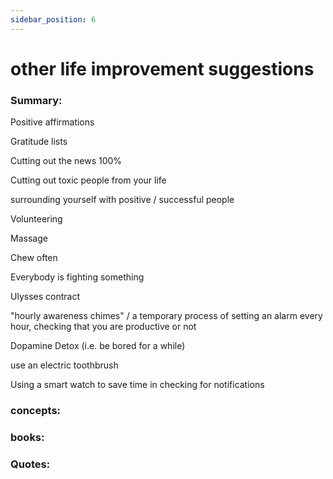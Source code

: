 ```yaml
---
sidebar_position: 6
---
```


# other life improvement suggestions

### Summary: 

Positive affirmations

Gratitude lists

Cutting out the news 100%

Cutting out toxic people from your life

surrounding yourself with positive / successful people

Volunteering

Massage

Chew often

Everybody is fighting something

Ulysses contract

"hourly awareness chimes" / a temporary process of setting an alarm
every hour, checking that you are productive or not

Dopamine Detox (i.e. be bored for a while)

use an electric toothbrush

Using a smart watch to save time in checking for notifications



### concepts:




### books:



### Quotes:



